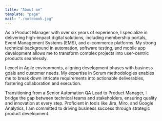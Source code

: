 ```yaml
---
title: "About me"
template: "page"
mail: "./notebook.jpg"
---
```


As a Product Manager with over six years of experience, I specialize in delivering high-impact digital solutions, including membership portals, Event Management Systems (EMS), and e-commerce platforms. My strong technical background in automation, software testing, and mobile app development allows me to transform complex projects into user-centric products seamlessly.

I excel in Agile environments, aligning development phases with business goals and customer needs. My expertise in Scrum methodologies enables me to break down intricate requirements into actionable deliverables, fostering collaboration and execution.

Transitioning from a Senior Automation QA Lead to Product Manager, I bridge the gap between technical teams and stakeholders, ensuring quality and innovation at every step. Proficient in tools like Jira, Miro, and Google Analytics, I am committed to driving business success through strategic product development.


